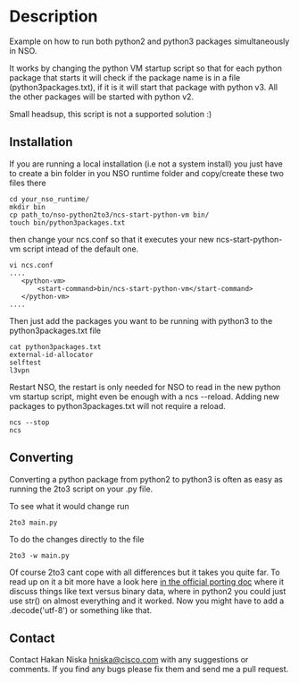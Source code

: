 # Description
Example on how to run both python2 and python3 packages simultaneously in NSO.

It works by changing the python VM startup script so that for each python package that starts it will check if the package name is in a file (python3packages.txt), if it is it will start that package with python v3. All the other packages will be started with python v2.

Small headsup, this script is not a supported solution :)

## Installation

If you are running a local installation (i.e not a system install) you just have to create a bin folder in you NSO runtime folder and copy/create these two files there
```
cd your_nso_runtime/
mkdir bin
cp path_to/nso-python2to3/ncs-start-python-vm bin/
touch bin/python3packages.txt
```
then change your ncs.conf so that it executes your new ncs-start-python-vm script intead of the default one.
```
vi ncs.conf
....
   <python-vm>
       <start-command>bin/ncs-start-python-vm</start-command>
   </python-vm>
....

```

Then just add the packages you want to be running with python3 to the python3packages.txt file

```
cat python3packages.txt
external-id-allocator
selftest
l3vpn
```

Restart NSO, the restart is only needed for NSO to read in the new python vm startup script, might even be enough with a ncs --reload. Adding new packages to python3packages.txt will not require a reload.
```
ncs --stop
ncs
```

## Converting
Converting a python package from python2 to python3 is often as easy as running the 2to3 script on your .py file.

To see what it would change run
```
2to3 main.py
```

To do the changes directly to the file
```
2to3 -w main.py
```

Of course 2to3 cant cope with all differences but it takes you quite far. To read up on it a bit more have a look here [in the official porting doc](https://docs.python.org/3/howto/pyporting.html) where it discuss things like text versus binary data, where in python2 you could just use str() on almost everything and it worked. Now you might have to add a .decode('utf-8') or something like that.

## Contact

Contact Hakan Niska <hniska@cisco.com> with any suggestions or comments. If you find any bugs please fix them and send me a pull request.
